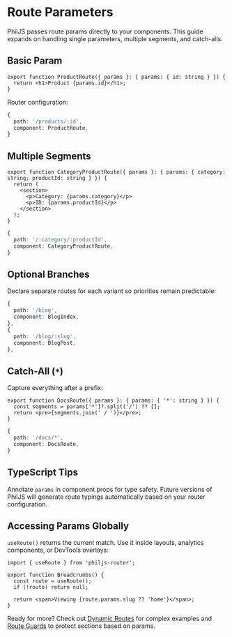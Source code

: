# Route Parameters

PhilJS passes route params directly to your components. This guide expands on handling single parameters, multiple segments, and catch-alls.

## Basic Param

```tsx
export function ProductRoute({ params }: { params: { id: string } }) {
  return <h1>Product {params.id}</h1>;
}
```

Router configuration:

```ts
{
  path: '/products/:id',
  component: ProductRoute,
}
```

## Multiple Segments

```tsx
export function CategoryProductRoute({ params }: { params: { category: string; productId: string } }) {
  return (
    <section>
      <p>Category: {params.category}</p>
      <p>ID: {params.productId}</p>
    </section>
  );
}
```

```ts
{
  path: '/:category/:productId',
  component: CategoryProductRoute,
}
```

## Optional Branches

Declare separate routes for each variant so priorities remain predictable:

```ts
{
  path: '/blog',
  component: BlogIndex,
},
{
  path: '/blog/:slug',
  component: BlogPost,
},
```

## Catch-All (`*`)

Capture everything after a prefix:

```tsx
export function DocsRoute({ params }: { params: { '*': string } }) {
  const segments = params['*']?.split('/') ?? [];
  return <pre>{segments.join(' / ')}</pre>;
}
```

```ts
{
  path: '/docs/*',
  component: DocsRoute,
}
```

## TypeScript Tips

Annotate `params` in component props for type safety. Future versions of PhilJS will generate route typings automatically based on your router configuration.

## Accessing Params Globally

`useRoute()` returns the current match. Use it inside layouts, analytics components, or DevTools overlays:

```tsx
import { useRoute } from 'philjs-router';

export function Breadcrumbs() {
  const route = useRoute();
  if (!route) return null;

  return <span>Viewing {route.params.slug ?? 'home'}</span>;
}
```

Ready for more? Check out [Dynamic Routes](./dynamic-routes.md) for complex examples and [Route Guards](./route-guards.md) to protect sections based on params.
